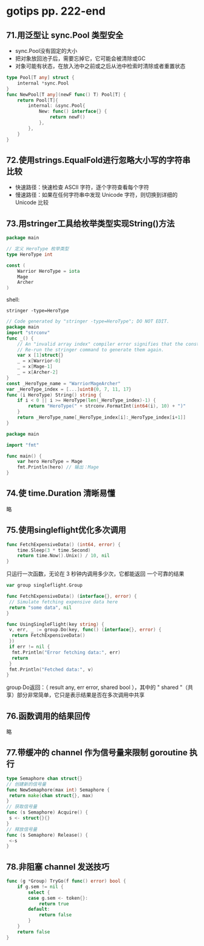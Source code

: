 # gotips pp. 222-end

## 71.⽤泛型让 sync.Pool 类型安全

- sync.Pool没有固定的⼤⼩
- 把对象放回池⼦后，需要忘掉它，它可能会被清除或GC
- 对象可能有状态，在放⼊池中之前或之后从池中检索时清除或者重置状态

```go
type Pool[T any] struct {
    internal *sync.Pool
}
func NewPool[T any](newF func() T) Pool[T] {
    return Pool[T]{
        internal: &sync.Pool{
            New: func() interface{} {
                return newF()
            },
        },
    }
}
```

## 72.使⽤strings.EqualFold进⾏忽略⼤⼩写的字符串⽐较

- 快速路径：快速检查 ASCII 字符，逐个字符查看每个字符
- 慢速路径：如果在任何字符串中发现 Unicode 字符，则切换到详细的 Unicode ⽐较

## 73.⽤stringer⼯具给枚举类型实现String()⽅法

```go
package main

// 定义 HeroType 枚举类型
type HeroType int

const (
    Warrior HeroType = iota
    Mage
    Archer
)
```

shell:

```shell
stringer -type=HeroType
```

```go
// Code generated by "stringer -type=HeroType"; DO NOT EDIT.
package main
import "strconv"
func _() {
    // An "invalid array index" compiler error signifies that the constant values have changed.
    // Re-run the stringer command to generate them again.
    var x [1]struct{}
    _ = x[Warrior-0]
    _ = x[Mage-1]
    _ = x[Archer-2]
}
const _HeroType_name = "WarriorMageArcher"
var _HeroType_index = [...]uint8{0, 7, 11, 17}
func (i HeroType) String() string {
    if i < 0 || i >= HeroType(len(_HeroType_index)-1) {
        return "HeroType(" + strconv.FormatInt(int64(i), 10) + ")"
    }
    return _HeroType_name[_HeroType_index[i]:_HeroType_index[i+1]]
}
```

```go
package main

import "fmt"

func main() {
    var hero HeroType = Mage
    fmt.Println(hero) // 输出：Mage
}
```

## 74.使 time.Duration 清晰易懂

略

## 75.使⽤singleflight优化多次调⽤

```go
func FetchExpensiveData() (int64, error) {
    time.Sleep(3 * time.Second)
    return time.Now().Unix() / 10, nil
}
```

只运⾏⼀次函数，⽆论在 3 秒钟内调⽤多少次，它都能返回
⼀个可靠的结果

```go
var group singleflight.Group

func FetchExpensiveData() (interface{}, error) {
 // Simulate fetching expensive data here
 return "some data", nil
}

func UsingSingleFlight(key string) {
 v, err, _ := group.Do(key, func() (interface{}, error) {
  return FetchExpensiveData()
 })
 if err != nil {
  fmt.Println("Error fetching data:", err)
  return
 }
 fmt.Println("Fetched data:", v)
}
```

group∙Do返回：（ result any, err error, shared bool ），其中的 " shared "（共享）部分⾮常简单，它只是表示结果是否在多次调⽤中共享

## 76.函数调⽤的结果回传

略

## 77.带缓冲的 channel 作为信号量来限制 goroutine 执⾏

```go
type Semaphore chan struct{}
// 创建新的信号量
func NewSemaphore(max int) Semaphore {
 return make(chan struct{}, max)
}
// 获取信号量
func (s Semaphore) Acquire() {
 s <- struct{}{}
}
// 释放信号量
func (s Semaphore) Release() {
 <-s
}
```

## 78.⾮阻塞 channel 发送技巧

```go
func (g *Group) TryGo(f func() error) bool {
    if g.sem != nil {
        select {
        case g.sem <- token{}:
            return true
        default:
            return false
        }
    }
    return false
}
```

